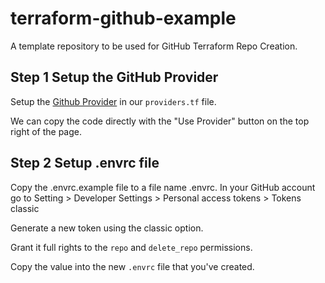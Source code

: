 # terraform-github-example
A template repository to be used for GitHub Terraform Repo Creation.

## Step 1 Setup the GitHub Provider

Setup the [Github Provider](https://registry.terraform.io/providers/integrations/github/latest/docs) in our `providers.tf` file. 

We can copy the code directly with the "Use Provider" button on the top right of the page. 

## Step 2 Setup .envrc file 

Copy the .envrc.example file to a file name .envrc. 
In your GitHub account go to Setting > Developer Settings > Personal access tokens > Tokens classic

Generate a new token using the classic option. 

Grant it full rights to the `repo` and `delete_repo` permissions. 

Copy the value into the new `.envrc` file that you've created. 



